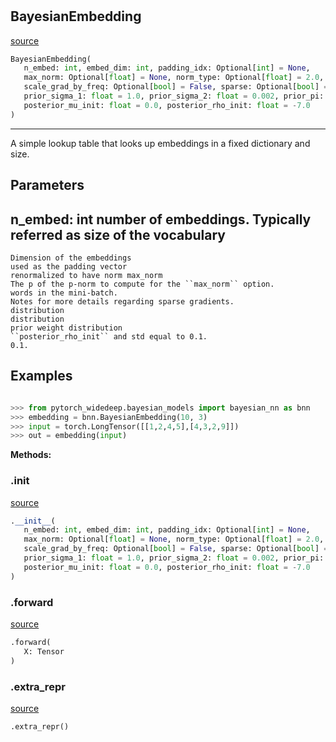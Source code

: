 #


## BayesianEmbedding
[source](https://github.com/jrzaurin/pytorch-widedeep/blob/master/pytorch_widedeep/bayesian_models/bayesian_nn/modules/bayesian_embedding.py/#L20)
```python 
BayesianEmbedding(
   n_embed: int, embed_dim: int, padding_idx: Optional[int] = None,
   max_norm: Optional[float] = None, norm_type: Optional[float] = 2.0,
   scale_grad_by_freq: Optional[bool] = False, sparse: Optional[bool] = False,
   prior_sigma_1: float = 1.0, prior_sigma_2: float = 0.002, prior_pi: float = 0.8,
   posterior_mu_init: float = 0.0, posterior_rho_init: float = -7.0
)
```


---
A simple lookup table that looks up embeddings in a fixed dictionary and
size.

Parameters
----------
n_embed: int
number of embeddings. Typically referred as size of the vocabulary
---
    Dimension of the embeddings
    used as the padding vector
    renormalized to have norm max_norm
    The p of the p-norm to compute for the ``max_norm`` option.
    words in the mini-batch.
    Notes for more details regarding sparse gradients.
    distribution
    distribution
    prior weight distribution
    ``posterior_rho_init`` and std equal to 0.1.
    0.1.

Examples
--------

```python

>>> from pytorch_widedeep.bayesian_models import bayesian_nn as bnn
>>> embedding = bnn.BayesianEmbedding(10, 3)
>>> input = torch.LongTensor([[1,2,4,5],[4,3,2,9]])
>>> out = embedding(input)
```


**Methods:**


### .__init__
[source](https://github.com/jrzaurin/pytorch-widedeep/blob/master/pytorch_widedeep/bayesian_models/bayesian_nn/modules/bayesian_embedding.py/#L91)
```python
.__init__(
   n_embed: int, embed_dim: int, padding_idx: Optional[int] = None,
   max_norm: Optional[float] = None, norm_type: Optional[float] = 2.0,
   scale_grad_by_freq: Optional[bool] = False, sparse: Optional[bool] = False,
   prior_sigma_1: float = 1.0, prior_sigma_2: float = 0.002, prior_pi: float = 0.8,
   posterior_mu_init: float = 0.0, posterior_rho_init: float = -7.0
)
```


### .forward
[source](https://github.com/jrzaurin/pytorch-widedeep/blob/master/pytorch_widedeep/bayesian_models/bayesian_nn/modules/bayesian_embedding.py/#L141)
```python
.forward(
   X: Tensor
)
```


### .extra_repr
[source](https://github.com/jrzaurin/pytorch-widedeep/blob/master/pytorch_widedeep/bayesian_models/bayesian_nn/modules/bayesian_embedding.py/#L169)
```python
.extra_repr()
```

